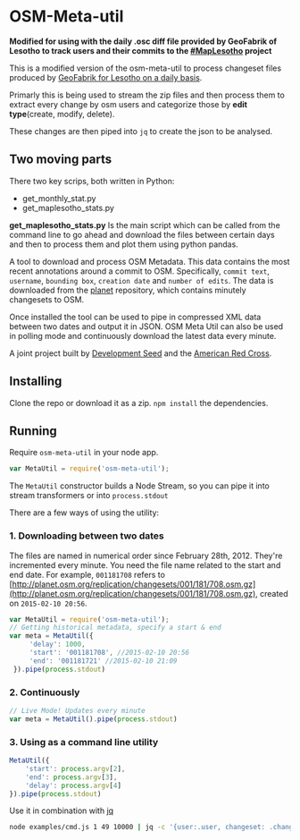 # OSM-Meta-util
**Modified for using with the daily .osc diff file provided by GeoFabrik of Lesotho to track users and their commits to the [#MapLesotho](https://maplesotho.wordpress.com/) project**

This is a modified version of the osm-meta-util to process changeset files produced by [GeoFabrik for Lesotho on a daily basis](http://download.geofabrik.de/africa/lesotho-updates/000/000/).

Primarly this is being used to stream the zip files and then process them to extract every change by osm users and categorize those by __edit type__(create, modify, delete).

These changes are then piped into ```jq``` to create the json to be analysed.

## Two moving parts
There two key scrips, both written in Python:

- get_monthly_stat.py
- get_maplesotho_stats.py

__get_maplesotho_stats.py__
Is the main script which can be called from the command line to go ahead and download the files between certain days and then to process them and plot them using python pandas.

A tool to download and process OSM Metadata. This data contains the most recent annotations around a commit to OSM. Specifically, `commit text`, `username`, `bounding box`, `creation date` and `number of edits`. The data is downloaded from the [planet](http://planet.osm.org/replication/changesets/) repository, which contains minutely changesets to OSM.

Once installed the tool can be used to pipe in compressed XML data between two dates and output it in JSON. OSM Meta Util can also be used in polling mode and continuously download the latest data every minute.

A joint project built by [Development Seed](https://github.com/developmentseed) and the [American Red Cross](https://github.com/americanredcross).

## Installing

Clone the repo or download it as a zip. `npm install` the dependencies.

## Running

Require `osm-meta-util` in your node app.

```javascript
var MetaUtil = require('osm-meta-util');
```

The `MetaUtil` constructor builds a Node Stream, so you can pipe it into stream transformers or into `process.stdout`

There are a few ways of using the utility:

### 1. Downloading between two dates

The files are named in numerical order since February 28th, 2012. They're incremented every minute. You need the file name related to the start and end date. For example, `001181708` refers to [http://planet.osm.org/replication/changesets/001/181/708.osm.gz](http://planet.osm.org/replication/changesets/001/181/708.osm.gz), created on `2015-02-10 20:56`.

```javascript
var MetaUtil = require('osm-meta-util');
// Getting historical metadata, specify a start & end
var meta = MetaUtil({
     'delay': 1000,
     'start': '001181708', //2015-02-10 20:56
     'end': '001181721' //2015-02-10 21:09
 }).pipe(process.stdout)
```

### 2. Continuously

```javascript
// Live Mode! Updates every minute
var meta = MetaUtil().pipe(process.stdout)
```

### 3. Using as a command line utility

```javascript
MetaUtil({
    'start': process.argv[2],
    'end': process.argv[3],
    'delay': process.argv[4]
}).pipe(process.stdout)
```

Use it in combination with [jq](https://stedolan.github.io/jq/)

```sh
node examples/cmd.js 1 49 10000 | jq -c '{user:.user, changeset: .changeset, version: .version, timestamp: .timestamp}'
```
